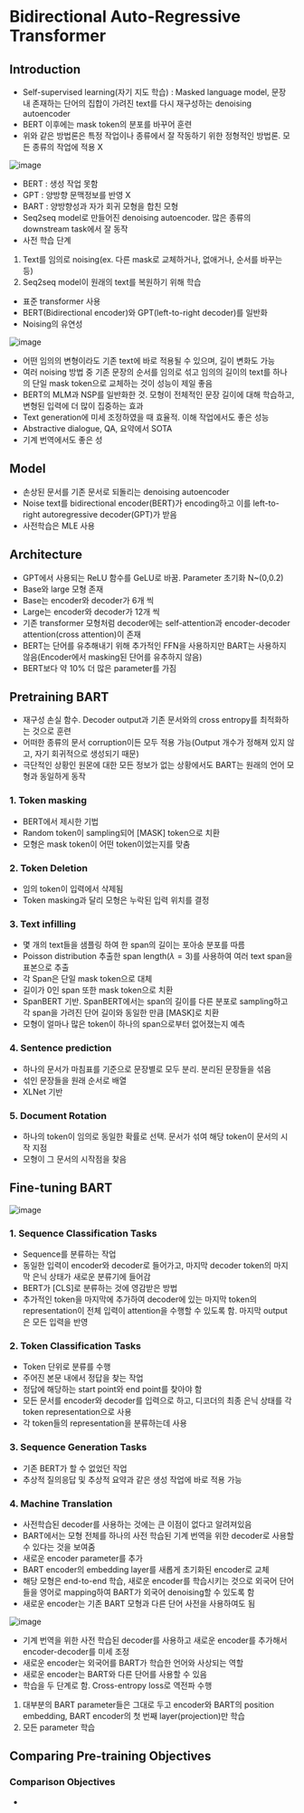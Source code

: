 # Bidirectional Auto-Regressive Transformer

## Introduction

- Self-supervised learning(자기 지도 학습) : Masked language model, 문장 내 존재하는 단어의 집합이 가려진 text를 다시 재구성하는 denoising autoencoder
- BERT 이후에는 mask token의 분포를 바꾸어 훈련
- 위와 같은 방법론은 특정 작업이나 종류에서 잘 작동하기 위한 정형적인 방법론. 모든 종류의 작업에 적용 X

![image](https://user-images.githubusercontent.com/80622859/229717106-83f0a377-4aae-4b53-b4d6-ab7ccf92ec81.png)

- BERT : 생성 작업 못함
- GPT : 양방향 문맥정보를 반영 X
- BART : 양방향성과 자가 회귀 모형을 합친 모형
- Seq2seq model로 만들어진 denoising autoencoder. 많은 종류의 downstream task에서 잘 동작
- 사전 학습 단계
1. Text를 임의로 noising(ex. 다른 mask로 교체하거나, 없애거나, 순서를 바꾸는 등)
2. Seq2seq model이 원래의 text를 복원하기 위해 학습

- 표준 transformer 사용
- BERT(Bidirectional encoder)와 GPT(left-to-right decoder)를 일반화
- Noising의 유연성

![image](https://user-images.githubusercontent.com/80622859/229723207-e72b6683-b2bc-444c-869e-154cc60e8175.png)

- 어떤 임의의 변형이라도 기존 text에 바로 적용될 수 있으며, 길이 변화도 가능
- 여러 noising 방법 중 기존 문장의 순서를 임의로 섞고 임의의 길이의 text를 하나의 단일 mask token으로 교체하는 것이 성능이 제일 좋음
- BERT의 MLM과 NSP를 일반화한 것. 모형이 전체적인 문장 길이에 대해 학습하고, 변형된 입력에 더 많이 집중하는 효과
- Text generation에 미세 조정하였을 때 효율적. 이해 작업에서도 좋은 성능
- Abstractive dialogue, QA, 요약에서 SOTA
- 기계 번역에서도 좋은 성

## Model

- 손상된 문서를 기존 문서로 되돌리는 denoising autoencoder 
- Noise text를 bidirectional encoder(BERT)가 encoding하고 이를 left-to-right autoregressive decoder(GPT)가 받음
- 사전학습은 MLE 사용

## Architecture

- GPT에서 사용되는 ReLU 함수를 GeLU로 바꿈. Parameter 초기화 N~(0,0.2)
- Base와 large 모형 존재
- Base는 encoder와 decoder가 6개 씩
- Large는 encoder와 decoder가 12개 씩
- 기존 transformer 모형처럼 decoder에는 self-attention과 encoder-decoder attention(cross attention)이 존재
- BERT는 단어를 유추해내기 위해 추가적인 FFN을 사용하지만 BART는 사용하지 않음(Encoder에서 masking된 단어를 유추하지 않음)
- BERT보다 약 10% 더 많은 parameter를 가짐


## Pretraining BART

- 재구성 손실 함수. Decoder output과 기존 문서와의 cross entropy를 최적화하는 것으로 훈련
- 어떠한 종류의 문서 corruption이든 모두 적용 가능(Output 개수가 정해져 있지 않고, 자기 회귀적으로 생성되기 때문)
- 극단적인 상황인 원몬에 대한 모든 정보가 없는 상황에서도 BART는 원래의 언어 모형과 동일하게 동작

### 1. Token masking
- BERT에서 제시한 기법
- Random token이 sampling되어 [MASK] token으로 치환
- 모형은 mask token이 어떤 token이었는지를 맞춤

### 2. Token Deletion

- 임의 token이 입력에서 삭제됨
- Token masking과 달리 모형은 누락된 입력 위치를 결정

### 3. Text infilling
- 몇 개의 text들을 샘플링 하여 한 span의 길이는 포아송 분포를 따름
- Poisson distribution 추출한 span length($\lambda = 3$)를 사용하여 여러 text span을 표본으로 추출
- 각 Span은 단일 mask token으로 대체
- 길이가 0인 span 또한 mask token으로 치환
- SpanBERT 기반. SpanBERT에서는 span의 길이를 다른 분포로 sampling하고 각 span을 가려진 단어 길이와 동일한 만큼 [MASK]로 치환
- 모형이 얼마나 많은 token이 하나의 span으로부터 없어졌는지 예측

### 4. Sentence prediction
- 하나의 문서가 마침표를 기준으로 문장별로 모두 분리. 분리된 문장들을 섞음
- 섞인 문장들을 원래 순서로 배열
- XLNet 기반

### 5. Document Rotation
- 하나의 token이 임의로 동일한 확률로 선택. 문서가 섞여 해당 token이 문서의 시작 지점
- 모형이 그 문서의 시작점을 찾음

## Fine-tuning BART

![image](https://user-images.githubusercontent.com/80622859/229819258-0469e18b-fcd7-4d1a-98aa-1ba1c86b17b7.png)

### 1. Sequence Classification Tasks
- Sequence를 분류하는 작업
- 동일한 입력이 encoder와 decoder로 들어가고, 마지막 decoder token의 마지막 은닉 상태가 새로운 분류기에 들어감
- BERT가 [CLS]로 분류하는 것에 영감받은 방법
- 추가적인 token을 마지막에 추가하여 decoder에 있는 마지막 token의 representation이 전체 입력이 attention을 수행할 수 있도록 함. 마지막 output은 모든 입력을 반영

### 2. Token Classification Tasks

- Token 단위로 분류를 수행
- 주어진 본문 내에서 정답을 찾는 작업
- 정답에 해당하는 start point와 end point를 찾아야 함
- 모든 문서를 encoder와 decoder를 입력으로 하고, 디코더의 최종 은닉 상태를 각 token representation으로 사용
- 각 token들의 representation을 분류하는데 사용

### 3. Sequence Generation Tasks

- 기존 BERT가 할 수 없었던 작업
- 추상적 질의응답 및 추상적 요약과 같은 생성 작업에 바로 적용 가능

### 4. Machine Translation

- 사전학습된 decoder를 사용하는 것에는 큰 이점이 없다고 알려져있음
- BART에서는 모형 전체를 하나의 사전 학습된 기계 번역을 위한 decoder로 사용할 수 있다는 것을 보여줌
- 새로운 encoder parameter를 추가
- BART encoder의 embedding layer를 새롭게 초기화된 encoder로 교체
- 해당 모형은 end-to-end 학습, 새로운 encoder를 학습시키는 것으로 외국어 단어들을 영어로 mapping하여 BART가 외국어 denoising할 수 있도록 함
- 새로운 encoder는 기존 BART 모형과 다른 단어 사전을 사용하여도 됨

![image](https://user-images.githubusercontent.com/80622859/229732879-ceeaefe1-fdcb-44e3-88bf-9357abf62770.png)

- 기계 번역을 위한 사전 학습된 decoder를 사용하고 새로운 encoder를 추가해서 encoder-decoder를 미세 조정
- 새로운 encoder는 외국어를 BART가 학습한 언어와 사상되는 역할
- 새로운 encoder는 BART와 다른 단어를 사용할 수 있음
- 학습을 두 단계로 함. Cross-entropy loss로 역전파 수행
1. 대부분의 BART parameter들은 그대로 두고 encoder와 BART의 position embedding, BART encoder의 첫 번째 layer(projection)만 학습
2. 모든 parameter 학습

## Comparing Pre-training Objectives

### Comparison Objectives

- 

